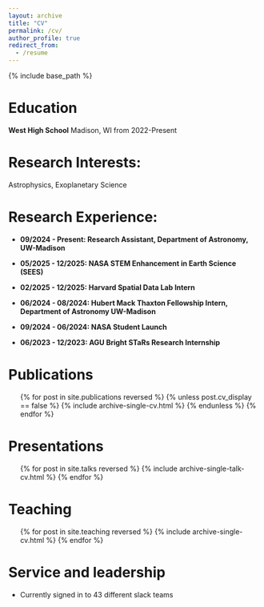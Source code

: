 ```yaml
---
layout: archive
title: "CV"
permalink: /cv/
author_profile: true
redirect_from:
  - /resume
---
```


{% include base_path %}

Education
======
**West High School**								Madison, WI
                                    from 2022-Present

Research Interests:
======
Astrophysics, Exoplanetary Science
  
Research Experience:
======
* **09/2024 - Present: Research Assistant, Department of Astronomy, UW-Madison**
 <!-- * Performed a TTV Analysis & and confirmation for the TOI-1937Ab system utilizing data from Andrew Vanderburg.
  * Published with Alyssa Jankowski as the 5th author on a research paper in PASP.
  * Working on the TOI-1130 System to confirm the planetary characteristics of [Korth et al. 2023](https://ui.adsabs.harvard.edu/abs/2023A&A...675A.115K) using new TESS Data. -->
 
* **05/2025 - 12/2025: NASA STEM Enhancement in Earth Science (SEES)**
<!--  * Accepted for the NASA SEES 2025 Cohort.
  * Utilizing HOPS, AstroImageJ, Stellarium, nd Markov-Chain-Monte-Carlo to analyze data from SARA and TESS.
  * Presenting the analysis at the American Geophysical Union Fall Conference. -->
 
* **02/2025 - 12/2025: Harvard Spatial Data Lab Intern**
<!--  * Intern at the Harvard Spatial Data Lab
  * Developed a light pollution analysis method using Prophet, a time series forecasting tool.
  * Presented Research through the 2025 Harvard CGA Conference. -->
  
* **06/2024 - 08/2024: Hubert Mack Thaxton Fellowship Intern, Department of Astronomy UW-Madison**
<!--  * Performed a mass constraint and TTV Analysis of the TOI-4468 system.
  * Utilized a Markov-Chain-Monte-Carlo fitting algorithm on both Radial Velocity Data and TESS Data. -->

* **09/2024 - 06/2024: NASA Student Launch**
<!--  * Data Analysis Lead and Hardware Engineer for the Madison West Rocket Club NASA Student Launch Team.
  * Worked on developing the Data Analysis Procedure to determine the effectiveness of baffle designs
  * Collaborated with the NASA SL team to build the design the payload.
  * Team was awarded the [SLI Payload Design Award](https://www.nasa.gov/learning-resources/nasa-student-launch/current-teams/) -->
    
* **06/2023 - 12/2023: AGU Bright STaRs Research Internship**
<!--  * High School Research Presenter at the American Geophysical Union through the Bright STaRs Research Session.
  * Presented on extrapolation methodologies of three-dimensional general circulation models using ROCKE-3D data.
  * Explained the benefits of the Multi-Component Linear Regression Methodology versus the standard Gregory Method. -->


Publications
======
<ul>{% for post in site.publications reversed %}
  {% unless post.cv_display == false %}
    {% include archive-single-cv.html %}
  {% endunless %}
{% endfor %}
</ul>
  
Presentations
======
  <ul>{% for post in site.talks reversed %}
    {% include archive-single-talk-cv.html  %}
  {% endfor %}</ul>

Teaching
======
<ul>{% for post in site.teaching reversed %}
    {% include archive-single-cv.html %}
  {% endfor %}</ul>
  
Service and leadership
======
* Currently signed in to 43 different slack teams
